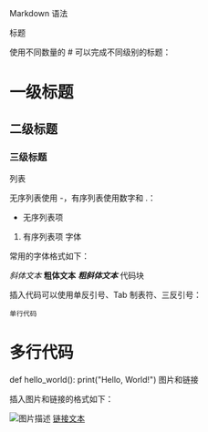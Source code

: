Markdown 语法

标题

使用不同数量的 # 可以完成不同级别的标题：

# 一级标题
## 二级标题
### 三级标题
列表

无序列表使用 -，有序列表使用数字和 .：

- 无序列表项
1. 有序列表项
字体

常用的字体格式如下：

*斜体文本*
**粗体文本**
***粗斜体文本***
代码块

插入代码可以使用单反引号、Tab 制表符、三反引号：

`单行代码`
# 多行代码
def hello_world():
print("Hello, World!")
图片和链接

插入图片和链接的格式如下：

![图片描述](图片路径)
[链接文本](链接地址)
